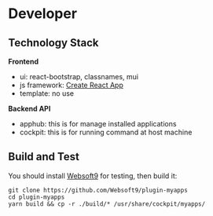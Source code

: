# Developer

## Technology Stack

**Frontend**  

- ui: react-bootstrap, classnames, mui
- js framework: [Create React App](https://create-react-app.dev/docs/documentation-intro)
- template: no use

**Backend API**  

- apphub: this is for manage installed applications 
- cockpit: this is for running command at host machine

## Build and Test

You should install [Websoft9](https://github.com/Websoft9/websoft9) for testing, then build it:

```
git clone https://github.com/Websoft9/plugin-myapps
cd plugin-myapps
yarn build && cp -r ./build/* /usr/share/cockpit/myapps/
```